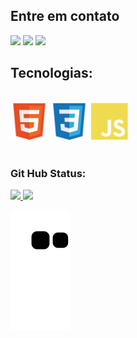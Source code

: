   ## Entre em contato
 
<div> 
  <a href="https://instagram.com/_jonasestevao" target="_blank"><img src="https://img.shields.io/badge/-Instagram-%23E4405F?style=for-the-badge&logo=instagram&logoColor=white" target="_blank"></a>
  <a href="https://discord.gg/Jonashow#6021" target="_blank"><img src="https://img.shields.io/badge/Discord-7289DA?style=for-the-badge&logo=discord&logoColor=white" target="_blank"></a> 
  <a href="https://www.linkedin.com/in/jonasestêvão" target="_blank"><img src="https://img.shields.io/badge/-LinkedIn-%230077B5?style=for-the-badge&logo=linkedin&logoColor=white" target="_blank"></a> 

## Tecnologias:   
</div>
<div style="display: inline_block"><br>
  <img width="60" src="https://raw.githubusercontent.com/devicons/devicon/master/icons/html5/html5-original.svg">
  <img width="60" src="https://raw.githubusercontent.com/devicons/devicon/master/icons/css3/css3-original.svg"> 
  <img width="60" src="https://raw.githubusercontent.com/devicons/devicon/master/icons/javascript/javascript-plain.svg">
                                                                                                      </div>
                                                                                                      
                                                                                                                                                                     
 <br>
 

 
  ### Git Hub Status:

 <div>
   <a href="https://github.com/jonasestevao9">
   <img height="150em" src="https://github-readme-stats.vercel.app/api?username=jonasestevao9&show_icons=true&theme=dark&include_all_commits=true&count_private=true"/> 
   <img height="140em" src="https://github-readme-stats.vercel.app/api/top-langs/?username=jonasestevao9&layout=compact&langs_count=6&theme=dark"/>

 
  ![Snake animation](https://github.com/jonasestevao9/jonasestevao9/blob/output/github-contribution-grid-snake.svg)

</div>
